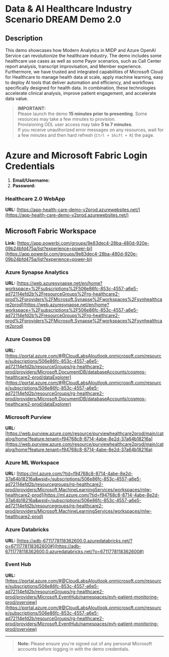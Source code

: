 # Data & AI Healthcare Industry Scenario DREAM Demo 2.0

## Description

This demo showcases how Modern Analytics in MIDP and Azure OpenAI Service can revolutionize the healthcare industry. The demo includes some healthcare use cases as well as some Payor scenarios, such as Call Center report analysis, transcript improvisation, and Member experience. Furthermore, we have trusted and integrated capabilities of Microsoft Cloud for Healthcare to manage health data at scale, apply machine learning, easy to deploy AI tools that deliver automation and efficiency, and workflows specifically designed for health data. In combination, these technologies accelerate clinical analysis, improve patient engagement, and accelerate data value.

> **IMPORTANT:**  
> Please launch the demo **15 minutes prior to presenting**. Some resources may take a few minutes to provision.  
> Provisioning ODL user access may take **5 to 7 minutes**.  
> If you receive unauthorized error messages on any resources, wait for a few minutes and then hard refresh (`Ctrl + Shift + R`) the page.

# Azure and Microsoft Fabric Login Credentials

1. **Email/Username:** <inject key="AzureAdUserEmail"></inject>
2. **Password:** <inject key="AzureAdUserPassword"></inject>


### Healthcare 2.0 WebApp
**URL:** [https://app-health-care-demo-v2prod.azurewebsites.net/](https://app-health-care-demo-v2prod.azurewebsites.net/)

## Microsoft Fabric Workspace
**Link:** [https://app.powerbi.com/groups/9e83dec4-28ba-480d-920e-09b24bfd475a/list?experience=power-bi](https://app.powerbi.com/groups/9e83dec4-28ba-480d-920e-09b24bfd475a/list?experience=power-bi)

 
### Azure Synapse Analytics
**URL:** [https://web.azuresynapse.net/en/home?workspace=%2Fsubscriptions%2F506e86fc-853c-4557-a6e5-ad72114efd2b%2FresourceGroups%2Frg-healthcare2-prod%2Fproviders%2FMicrosoft.Synapse%2Fworkspaces%2Fsynhealthcare2prod](https://web.azuresynapse.net/en/home?workspace=%2Fsubscriptions%2F506e86fc-853c-4557-a6e5-ad72114efd2b%2FresourceGroups%2Frg-healthcare2-prod%2Fproviders%2FMicrosoft.Synapse%2Fworkspaces%2Fsynhealthcare2prod)

### Azure Cosmos DB
**URL:** [https://portal.azure.com/#@CloudLabsAIoutlook.onmicrosoft.com/resource/subscriptions/506e86fc-853c-4557-a6e5-ad72114efd2b/resourceGroups/rg-healthcare2-prod/providers/Microsoft.DocumentDB/databaseAccounts/cosmos-healthcare2-prod/dataExplorer](https://portal.azure.com/#@CloudLabsAIoutlook.onmicrosoft.com/resource/subscriptions/506e86fc-853c-4557-a6e5-ad72114efd2b/resourceGroups/rg-healthcare2-prod/providers/Microsoft.DocumentDB/databaseAccounts/cosmos-healthcare2-prod/dataExplorer)

### Microsoft Purview
**URL:** [https://web.purview.azure.com/resource/purviewhealthcare2prod/main/catalog/home?feature.tenant=f94768c8-8714-4abe-8e2d-37a64b18216a](https://web.purview.azure.com/resource/purviewhealthcare2prod/main/catalog/home?feature.tenant=f94768c8-8714-4abe-8e2d-37a64b18216a)

### Azure ML Workspace
**URL:** [https://ml.azure.com/?tid=f94768c8-8714-4abe-8e2d-37a64b18216a&wsid=/subscriptions/506e86fc-853c-4557-a6e5-ad72114efd2b/resourcegroups/rg-healthcare2-prod/providers/Microsoft.MachineLearningServices/workspaces/mlw-healthcare2-prod](https://ml.azure.com/?tid=f94768c8-8714-4abe-8e2d-37a64b18216a&wsid=/subscriptions/506e86fc-853c-4557-a6e5-ad72114efd2b/resourcegroups/rg-healthcare2-prod/providers/Microsoft.MachineLearningServices/workspaces/mlw-healthcare2-prod)

### Azure Databricks
**URL:** [https://adb-6711778118362600.0.azuredatabricks.net/?o=6711778118362600#](https://adb-6711778118362600.0.azuredatabricks.net/?o=6711778118362600#)

### Event Hub
**URL:** [https://portal.azure.com/#@CloudLabsAIoutlook.onmicrosoft.com/resource/subscriptions/506e86fc-853c-4557-a6e5-ad72114efd2b/resourceGroups/rg-healthcare2-prod/providers/Microsoft.EventHub/namespaces/evh-patient-monitoring-prod/overview](https://portal.azure.com/#@CloudLabsAIoutlook.onmicrosoft.com/resource/subscriptions/506e86fc-853c-4557-a6e5-ad72114efd2b/resourceGroups/rg-healthcare2-prod/providers/Microsoft.EventHub/namespaces/evh-patient-monitoring-prod/overview)

---

>**Note:** Please ensure you're signed out of any personal Microsoft accounts before logging in with the demo credentials.

